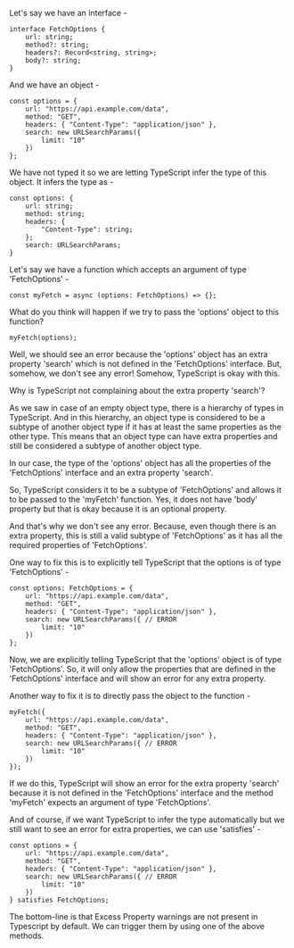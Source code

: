 Let's say we have an interface -

    interface FetchOptions {
        url: string;
        method?: string;
        headers?: Record<string, string>;
        body?: string;
    }

And we have an object -

    const options = {
        url: "https://api.example.com/data",
        method: "GET",
        headers: { "Content-Type": "application/json" },
        search: new URLSearchParams({
            limit: "10"
        })
    };

We have not typed it so we are letting TypeScript infer the type of this object. It infers the type as -

    const options: {
        url: string;
        method: string;
        headers: {
            "Content-Type": string;
        };
        search: URLSearchParams;
    }

Let's say we have a function which accepts an argument of type 'FetchOptions' -

    const myFetch = async (options: FetchOptions) => {};

What do you think will happen if we try to pass the 'options' object to this function?

    myFetch(options);

Well, we should see an error because the 'options' object has an extra property 'search' which is not defined in the 'FetchOptions' interface. But, somehow, we don't see any error! Somehow, TypeScript is okay with this.

Why is TypeScript not complaining about the extra property 'search'?

As we saw in case of an empty object type, there is a hierarchy of types in TypeScript. And in this hierarchy, an object type is considered to be a subtype of another object type if it has at least the same properties as the other type. This means that an object type can have extra properties and still be considered a subtype of another object type.

In our case, the type of the 'options' object has all the properties of the 'FetchOptions' interface and an extra property 'search'.

So, TypeScript considers it to be a subtype of 'FetchOptions' and allows it to be passed to the 'myFetch' function. Yes, it does not have 'body' property but that is okay because it is an optional property.

And that's why we don't see any error. Because, even though there is an extra property, this is still a valid subtype of 'FetchOptions' as it has all the required properties of 'FetchOptions'.

One way to fix this is to explicitly tell TypeScript that the options is of type 'FetchOptions' -

    const options: FetchOptions = {
        url: "https://api.example.com/data",
        method: "GET",
        headers: { "Content-Type": "application/json" },
        search: new URLSearchParams({ // ERROR
            limit: "10"
        })
    };

Now, we are explicitly telling TypeScript that the 'options' object is of type 'FetchOptions'. So, it will only allow the properties that are defined in the 'FetchOptions' interface and will show an error for any extra property.

Another way to fix it is to directly pass the object to the function -

    myFetch({
        url: "https://api.example.com/data",
        method: "GET",
        headers: { "Content-Type": "application/json" },
        search: new URLSearchParams({ // ERROR
            limit: "10"
        })
    });

If we do this, TypeScript will show an error for the extra property 'search' because it is not defined in the 'FetchOptions' interface and the method 'myFetch' expects an argument of type 'FetchOptions'.

And of course, if we want TypeScript to infer the type automatically but we still want to see an error for extra properties, we can use 'satisfies' -

    const options = {
        url: "https://api.example.com/data",
        method: "GET",
        headers: { "Content-Type": "application/json" },
        search: new URLSearchParams({ // ERROR
            limit: "10"
        })
    } satisfies FetchOptions;

The bottom-line is that Excess Property warnings are not present in Typescript by default. We can trigger them by using one of the above methods.